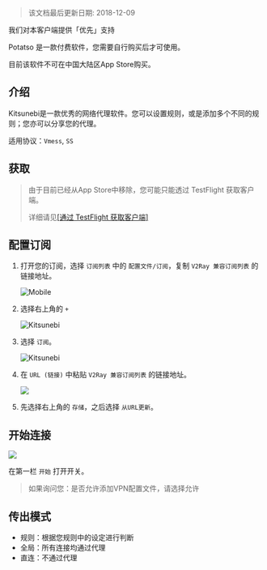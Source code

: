 > 该文档最后更新日期: 2018-12-09

<p class="info">我们对本客户端提供「优先」支持</p>
<p class="tip">Potatso 是一款付费软件，您需要自行购买后才可使用。</p>
<p class="tip">目前该软件不可在中国大陆区App Store购买。</p>

## 介绍

Kitsunebi是一款优秀的网络代理软件。您可以设置规则，或是添加多个不同的规则；您亦可以分享您的代理。

适用协议：`Vmess`, `SS`

## 获取

> 由于目前已经从App Store中移除，您可能只能透过 TestFlight 获取客户端。
> 
> 详细请见[[通过 TestFlight 获取客户端]](/ios/testflight)

## 配置订阅

1. 打开您的订阅，选择 `订阅列表` 中的 `配置文件/订阅`，复制 `V2Ray 兼容订阅列表` 的链接地址。

	![Mobile](https://img.niconode.net/2018120915233773023dqQCNAVX0DEPe3W.jpg)

2. 选择右上角的 `+`

	![Kitsunebi](https://img.niconode.net/2018120915324362841eiOhhYztKvOwwpE.png)
	
3. 选择 `订阅`。

	![Kitsunebi](https://img.niconode.net/2018120915331529051Eco4LEt6ewJk4yi.png)
	
4. 在 `URL (链接)` 中粘贴 `V2Ray 兼容订阅列表` 的链接地址。

	![](https://img.niconode.net/2018120915333731622AyKNiVJb18HJhTY.png)
	
5. 先选择右上角的 `存储`，之后选择 `从URL更新`。


## 开始连接

![](https://img.niconode.net/2018110616425396723U7pvEXzcmpk0Xx2.jpg)

在第一栏 `开始` 打开开关。
> 如果询问您：是否允许添加VPN配置文件，请选择允许

## 传出模式

- 规则：根据您规则中的设定进行判断
- 全局：所有连接均通过代理
- 直连：不通过代理